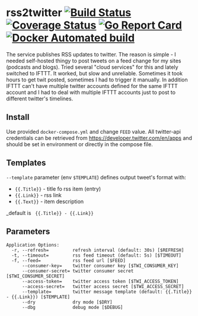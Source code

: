 # rss2twitter [![Build Status](https://travis-ci.org/umputun/rss2twitter.svg?branch=master)](https://travis-ci.org/umputun/rss2twitter) [![Coverage Status](https://coveralls.io/repos/github/umputun/rss2twitter/badge.svg?branch=master)](https://coveralls.io/github/umputun/rss2twitter?branch=master) [![Go Report Card](https://goreportcard.com/badge/github.com/umputun/rss2twitter)](https://goreportcard.com/report/github.com/umputun/rss2twitter) [![Docker Automated build](https://img.shields.io/docker/automated/jrottenberg/ffmpeg.svg)](https://hub.docker.com/r/umputun/rss2twitter/)

The service publishes RSS updates to twitter. The reason is simple - I needed self-hosted thingy to post tweets on a feed change for my sites (podcasts and blogs). Tried several "cloud services" for this and lately switched to IFTTT. It worked, but slow and unreliable. Sometimes it took hours to get twit posted, sometimes I had to trigger it manually. In addition IFTTT can't have multiple twitter accounts defined for the same IFTTT account and I had to deal with multiple IFTTT accounts just to post to different twitter's timelines.

## Install

Use provided `docker-compose.yml` and change `FEED` value. All twitter-api credentials can be retrieved from https://developer.twitter.com/en/apps and should be set in environment or directly in the compose file.

## Templates

`--template` parameter (env `$TEMPLATE`) defines output tweet's format with:

- `{{.Title}}` - title fo rss item (entry) 
- `{{.Link}}` - rss link
- `{{.Text}}` - item description

_default is ` {{.Title}} - {{.Link}}`
  
## Parameters

```
Application Options:
  -r, --refresh=         refresh interval (default: 30s) [$REFRESH]
  -t, --timeout=         rss feed timeout (default: 5s) [$TIMEOUT]
  -f, --feed=            rss feed url [$FEED]
      --consumer-key=    twitter consumer key [$TWI_CONSUMER_KEY]
      --consumer-secret= twitter consumer secret [$TWI_CONSUMER_SECRET]
      --access-token=    twitter access token [$TWI_ACCESS_TOKEN]
      --access-secret=   twitter access secret [$TWI_ACCESS_SECRET]
      --template=        twitter message template (default: {{.Title}} - {{.Link}}) [$TEMPLATE]
      --dry              dry mode [$DRY]
      --dbg              debug mode [$DEBUG]
```

